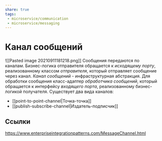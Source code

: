 ```yaml
---
share: true
tags:
 - microservice/communication
 - microservice/messaging
---
```

# Канал сообщений
![[Pasted image 20210911181218.png]]
Сообщения передаются по каналам. Бизнес-логика отправителя обращается к *исходящему порту*, реализованному классом *отправителя*, который отправляет сообщение через канал. *Канал сообщений* - инфраструктурная абстракция. Для обработки сообщения класс-адаптер *обработчика сообщений*, который обращается к интерфейсу *входящего порта*, реализованному бизнес-логикой получателя.
Существует два вида каналов:
- [[point-to-point-channel|Точка-точка]]
- [[publish-subscribe-channel|Издатель-подписчик]]
## Ссылки
https://www.enterpriseintegrationpatterns.com/MessageChannel.html

